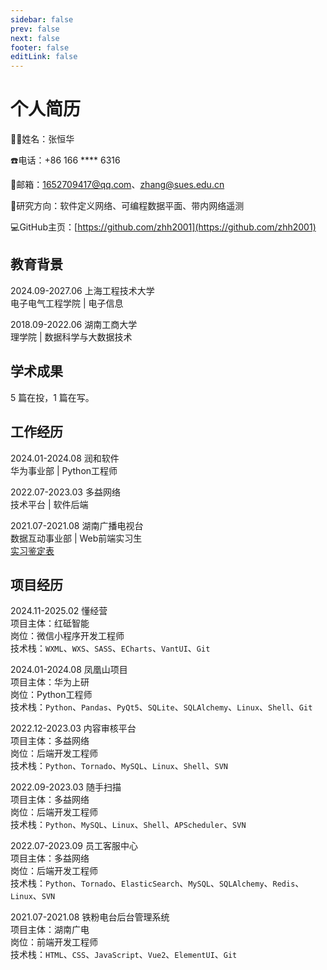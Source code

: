 ```yaml
---
sidebar: false
prev: false
next: false
footer: false
editLink: false
---
```


# 个人简历

:student:姓名：张恒华

:phone:电话：+86 166 **** 6316

:email:邮箱：<a href="mailto:1652709417@qq.com">1652709417@qq.com</a>、<a href="mailto:zhang@sues.edu.cn">zhang@sues.edu.cn</a>

:brain:研究方向：软件定义网络、可编程数据平面、带内网络遥测

:computer:GitHub主页：[https://github.com/zhh2001](https://github.com/zhh2001)

## 教育背景

2024.09-2027.06 上海工程技术大学 <Badge type="tip" text="硕士" />  
电子电气工程学院 | 电子信息

2018.09-2022.06 湖南工商大学 <Badge type="tip" text="本科" />  
理学院 | 数据科学与大数据技术

## 学术成果

5 篇在投，1 篇在写。

## 工作经历

2024.01-2024.08 润和软件 <Badge type="tip" text="全职" />  
华为事业部 | Python工程师

2022.07-2023.03 多益网络 <Badge type="tip" text="全职" />  
技术平台 | 软件后端

2021.07-2021.08 湖南广播电视台 <Badge type="tip" text="实习" />  
数据互动事业部 | Web前端实习生  
[实习鉴定表](/resume/hnradio.jpg)

## 项目经历

2024.11-2025.02 懂经营 <Badge type="tip" text="兼职" />  
项目主体：红砥智能  
岗位：微信小程序开发工程师  
技术栈：`WXML`、`WXS`、`SASS`、`ECharts`、`VantUI`、`Git`

2024.01-2024.08 凤凰山项目 <Badge type="tip" text="全职" />  
项目主体：华为上研  
岗位：Python工程师  
技术栈：`Python`、`Pandas`、`PyQt5`、`SQLite`、`SQLAlchemy`、`Linux`、`Shell`、`Git`

2022.12-2023.03 内容审核平台 <Badge type="tip" text="全职" />  
项目主体：多益网络  
岗位：后端开发工程师  
技术栈：`Python`、`Tornado`、`MySQL`、`Linux`、`Shell`、`SVN`

2022.09-2023.03 随手扫描 <Badge type="tip" text="全职" />  
项目主体：多益网络  
岗位：后端开发工程师  
技术栈：`Python`、`MySQL`、`Linux`、`Shell`、`APScheduler`、`SVN`

2022.07-2023.09 员工客服中心 <Badge type="tip" text="全职" />  
项目主体：多益网络  
岗位：后端开发工程师  
技术栈：`Python`、`Tornado`、`ElasticSearch`、`MySQL`、`SQLAlchemy`、`Redis`、`Linux`、`SVN`

2021.07-2021.08 铁粉电台后台管理系统 <Badge type="tip" text="实习" />  
项目主体：湖南广电  
岗位：前端开发工程师  
技术栈：`HTML`、`CSS`、`JavaScript`、`Vue2`、`ElementUI`、`Git`
